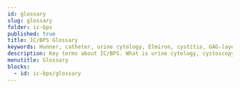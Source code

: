 ```yaml
---
id: glossary
slug: glossary
folder: ic-bps
published: true
title: IC/BPS Glossary
keywords: Hunner, catheter, urine cytology, Elmiron, cystitis, GAG-layer replenisher, IC/BPS, Interstitial Cystitis, Bladder Pain Syndrome
description: Key terms about IC/BPS. What is urine cytology, cystoscopy, or Hunner lesions? The most important terms and definitions at one place.
menutitle: Glossary
blocks:
  - id: ic-bps/glossary
---
```

